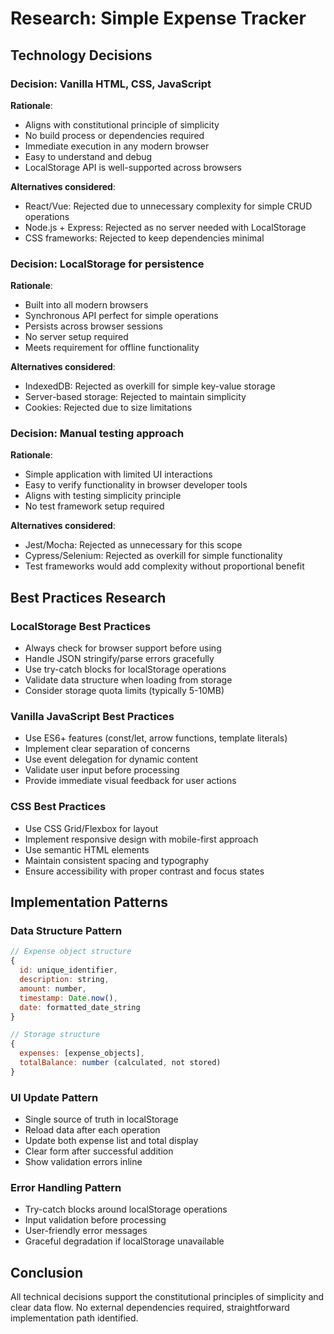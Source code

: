 # Research: Simple Expense Tracker

## Technology Decisions

### Decision: Vanilla HTML, CSS, JavaScript
**Rationale**: 
- Aligns with constitutional principle of simplicity
- No build process or dependencies required
- Immediate execution in any modern browser
- Easy to understand and debug
- LocalStorage API is well-supported across browsers

**Alternatives considered**:
- React/Vue: Rejected due to unnecessary complexity for simple CRUD operations
- Node.js + Express: Rejected as no server needed with LocalStorage
- CSS frameworks: Rejected to keep dependencies minimal

### Decision: LocalStorage for persistence
**Rationale**:
- Built into all modern browsers
- Synchronous API perfect for simple operations
- Persists across browser sessions
- No server setup required
- Meets requirement for offline functionality

**Alternatives considered**:
- IndexedDB: Rejected as overkill for simple key-value storage
- Server-based storage: Rejected to maintain simplicity
- Cookies: Rejected due to size limitations

### Decision: Manual testing approach
**Rationale**:
- Simple application with limited UI interactions
- Easy to verify functionality in browser developer tools
- Aligns with testing simplicity principle
- No test framework setup required

**Alternatives considered**:
- Jest/Mocha: Rejected as unnecessary for this scope
- Cypress/Selenium: Rejected as overkill for simple functionality
- Test frameworks would add complexity without proportional benefit

## Best Practices Research

### LocalStorage Best Practices
- Always check for browser support before using
- Handle JSON stringify/parse errors gracefully
- Use try-catch blocks for localStorage operations
- Validate data structure when loading from storage
- Consider storage quota limits (typically 5-10MB)

### Vanilla JavaScript Best Practices
- Use ES6+ features (const/let, arrow functions, template literals)
- Implement clear separation of concerns
- Use event delegation for dynamic content
- Validate user input before processing
- Provide immediate visual feedback for user actions

### CSS Best Practices
- Use CSS Grid/Flexbox for layout
- Implement responsive design with mobile-first approach
- Use semantic HTML elements
- Maintain consistent spacing and typography
- Ensure accessibility with proper contrast and focus states

## Implementation Patterns

### Data Structure Pattern
```javascript
// Expense object structure
{
  id: unique_identifier,
  description: string,
  amount: number,
  timestamp: Date.now(),
  date: formatted_date_string
}

// Storage structure
{
  expenses: [expense_objects],
  totalBalance: number (calculated, not stored)
}
```

### UI Update Pattern
- Single source of truth in localStorage
- Reload data after each operation
- Update both expense list and total display
- Clear form after successful addition
- Show validation errors inline

### Error Handling Pattern
- Try-catch blocks around localStorage operations
- Input validation before processing
- User-friendly error messages
- Graceful degradation if localStorage unavailable

## Conclusion
All technical decisions support the constitutional principles of simplicity and clear data flow. No external dependencies required, straightforward implementation path identified.
